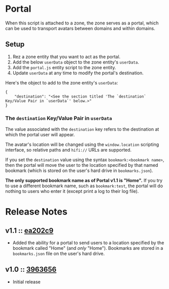 # Portal
When this script is attached to a zone, the zone serves as a portal, which can be used to transport avatars between domains and within domains.

## Setup
1. Rez a zone entity that you want to act as the portal.
2. Add the below `userData` object to the zone entity's `userData`.
3. Add the `portal.js` entity script to the zone entity.
4. Update `userData` at any time to modify the portal's destination.

Here's the object to add to the zone entity's `userData`:
```
{
    "destination": "<See the section titled 'The `destination` Key/Value Pair in `userData`' below.>"
}
```

### The `destination` Key/Value Pair in `userData`
The value associated with the `destination` key refers to the destination at which the portal user will appear.

The avatar's location will be changed using the `window.location` scripting interface, so relative paths and `hifi://` URLs are supported.

If you set the `destination` value using the syntax `bookmark:<bookmark name>`, then the portal will move the user to the location specified by that named bookmark (which is stored on the user's hard drive in `bookmarks.json`).

**The only supported bookmark name as of Portal v1.1 is "Home".** If you try to use a different bookmark name, such as `bookmark:test`, the portal will do nothing to users who enter it (except print a log to their log file).

# Release Notes
## v1.1 :: [ea202c9](https://github.com/highfidelity/hifi-content/commit/ea202c9)
- Added the ability for a portal to send users to a location specified by the bookmark called "Home" (and _only_ "Home"). Bookmarks are stored in a `bookmarks.json` file on the user's hard drive.

## v1.0 :: [3963656](https://github.com/highfidelity/hifi-content/commit/3963656)
- Initial release